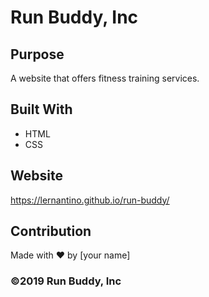 # Run Buddy, Inc

## Purpose
A website that offers fitness training services. 

## Built With
* HTML
* CSS

## Website
https://lernantino.github.io/run-buddy/


## Contribution
Made with ❤️ by [your name]

### ©️2019 Run Buddy, Inc 
